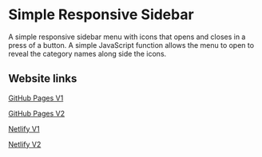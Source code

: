 # Simple Responsive Sidebar

A simple responsive sidebar menu with icons that opens and closes in a press of a button. A simple JavaScript function allows the menu to open to reveal the category names along side the icons.

## Website links

[GitHub Pages V1](https://jhn322.github.io/responsive-sidebar-v1/)

[GitHub Pages V2](https://jhn322.github.io/responsive-sidebar-v2/)

[Netlify V1](https://jhn-responsivesidebarv1.netlify.app/)

[Netlify V2](https://jhn-responsivesidebarv2.netlify.app/)
